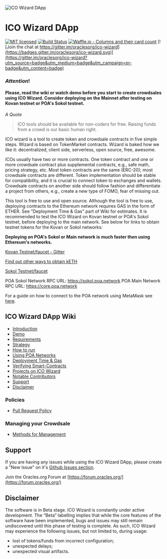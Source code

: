 ![ICO Wizard DApp](https://forum.poa.network/uploads/default/original/1X/4defd4c248825a9216a247ab3c5cb1f613d7e5ef.png)

# ICO Wizard DApp

[![MIT licensed](https://img.shields.io/badge/license-MIT-blue.svg)](https://raw.githubusercontent.com/hyperium/hyper/master/LICENSE)
[![Build Status](https://travis-ci.org/poanetwork/ico-wizard.svg?branch=master)](https://travis-ci.org/poanetwork/ico-wizard)
[![Waffle.io - Columns and their card count](https://badge.waffle.io/poanetwork/ico-wizard.svg?columns=all)](http://waffle.io/poanetwork/ico-wizard)
[![Join the chat at https://gitter.im/oraclesorg/ico-wizard](https://badges.gitter.im/oraclesorg/ico-wizard.svg)](https://gitter.im/oraclesorg/ico-wizard?utm_source=badge&utm_medium=badge&utm_campaign=pr-badge&utm_content=badge)

### **_Attention_!**
#### __Please, read the wiki or watch demo before you start to create crowdsales using ICO Wizard. Consider deploying on the Mainnet after testing on Kovan testnet or POA's Sokol testnet.__

_A Quote_

> ICO tools should be available for non-coders for free. Raising funds from a crowd is our basic human right.

ICO wizard is a tool to create token and crowdsale contracts in five simple steps. Wizard is based on TokenMarket contracts. Wizard is baked how we like it: decentralized, client side, serverless, open source, free, awesome.

ICOs usually have two or more contracts. One token contract and one or more crowdsale contract plus supplemental contracts, e.g., safe math, pricing strategy, etc. Most token contracts are the same (ERC-20); most crowdsale contracts are different. Token implementation should be stable for compatibility, and it is crucial to connect token to exchanges and wallets. Crowdsale contracts on another side should follow fashion and differentiate a project from others, e.g., create a new type of FOMO, fear of missing out.

This tool is free to use and open source. Although the tool is free to use, deploying contracts to the Ethereum network requires GAS in the form of ETHER. See "Deployment Time & Gas" part of Wiki for estimates. It is recommended to test the ICO Wizard on Kovan testnet or POA's Sokol testnet, before deploying to the main network. See below for links to obtain testnet tokens for the Kovan or Sokol networks:

__Deploying on POA's Sokol or Main network is much faster then using Ethereum's networks.__

 [Kovan Testnet/faucet - Gitter](https://gitter.im/kovan-testnet/faucet)

 [Find out other ways to obtain kETH](https://github.com/kovan-testnet/faucet)

 [Sokol Testnet/faucet](https://faucet-sokol.herokuapp.com/)

 POA Sokol Network RPC URL: https://sokol.poa.network
 POA Main Network RPC URL: https://core.poa.network

 For a guide on how to connect to the POA network using MetaMask see [here](https://github.com/oraclesorg/ico-wizard/wiki/Connecting-to-POA-Networks).

## ICO Wizard DApp Wiki
- [Introduction](https://github.com/oraclesorg/ico-wizard/wiki/ICO-Wizard-Introduction)
- [Demo](https://github.com/oraclesorg/ico-wizard/wiki/ICO-Wizard-Demo)
- [Requirements](https://github.com/oraclesorg/ico-wizard/wiki/ICO-Wizard-Requirements)
- [Strategy](https://github.com/oraclesorg/ico-wizard/wiki/ICO-Wizard-Strategy)
- [How to run](https://github.com/oraclesorg/ico-wizard/wiki/ICO-Wizard-How-to-run)
- [Using POA Networks](https://github.com/oraclesorg/ico-wizard/wiki/Connecting-to-POA-Networks)
- [Deployment Time & Gas](https://github.com/oraclesorg/ico-wizard/wiki/ICO-Wizard-Deployment-Stats)
- [Verifying Smart-Contracts](https://github.com/oraclesorg/ico-wizard/wiki/ICO-Wizard-Verifying-Contracts)
- [Projects on ICO Wizard](https://github.com/oraclesorg/ico-wizard/wiki/ICO-Wizard-Projects)
- [Notable Contributors](https://github.com/oraclesorg/ico-wizard/wiki/ICO-Wizard-Notable-Contributors)
- [Support](https://github.com/oraclesorg/ico-wizard/wiki/ICO-Wizard-Support)
- [Disclaimer](https://github.com/oraclesorg/ico-wizard/wiki/ICO-Wizard-Disclaimer)
### Policies
- [Pull Request Policy](https://github.com/oraclesorg/ico-wizard/wiki/Pull-Request-Policy)
### Managing your Crowdsale
- [Methods for Management](https://github.com/oraclesorg/ico-wizard/wiki/ICO-Wizard-Managing-Crowdsale)


## Support

If you are having any issues while using the ICO Wizard DApp, please create a "New Issue" on it's [Github Issues section](https://github.com/oraclesorg/ico-wizard/issues). 

Join the Oracles.org Forum at [https://forum.oracles.org/](https://forum.oracles.org/)

## Disclaimer

The software is in Beta stage. 
ICO Wizard is constantly under active development. The “Beta” labelling implies that while the core features of the software have been implemented, bugs and issues may still remain undiscovered until this phase of testing is complete. As such, ICO Wizard may experience the following issues, but not limited to, during usage:

- lost of tokens/funds from incorrect configuration;
- unexpected delays;
- unexpected visual artifacts.
 
